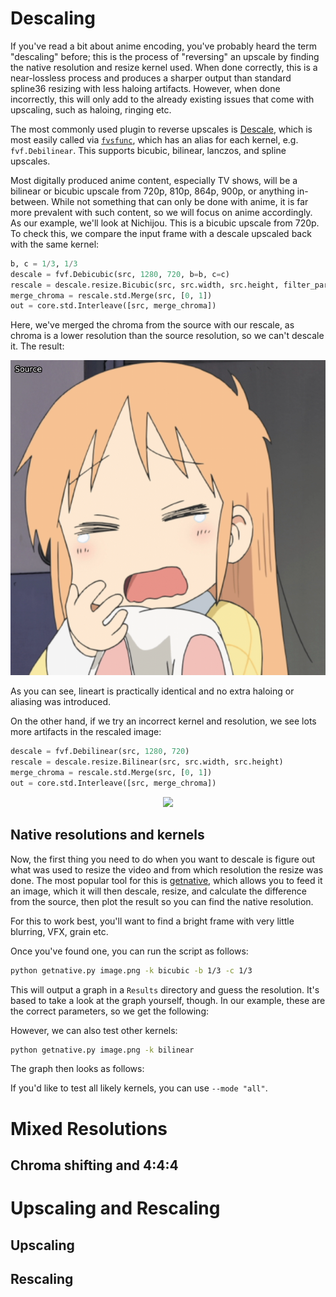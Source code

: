 # Descaling

If you've read a bit about anime encoding, you've probably heard the term "descaling" before; this is the process of "reversing" an upscale by finding the native resolution and resize kernel used.
When done correctly, this is a near-lossless process and produces a sharper output than standard spline36 resizing with less haloing artifacts.
However, when done incorrectly, this will only add to the already existing issues that come with upscaling, such as haloing, ringing etc.

The most commonly used plugin to reverse upscales is [Descale](https://github.com/Irrational-Encoding-Wizardry/vapoursynth-descale), which is most easily called via [`fvsfunc`](https://github.com/Irrational-Encoding-Wizardry/fvsfunc), which has an alias for each kernel, e.g. `fvf.Debilinear`.
This supports bicubic, bilinear, lanczos, and spline upscales.

Most digitally produced anime content, especially TV shows, will be a bilinear or bicubic upscale from 720p, 810p, 864p, 900p, or anything in-between.
While not something that can only be done with anime, it is far more prevalent with such content, so we will focus on anime accordingly.
As our example, we'll look at Nichijou.
This is a bicubic upscale from 720p.
To check this, we compare the input frame with a descale upscaled back with the same kernel:

```py
b, c = 1/3, 1/3
descale = fvf.Debicubic(src, 1280, 720, b=b, c=c)
rescale = descale.resize.Bicubic(src, src.width, src.height, filter_param_a=b, filter_param_b=c)
merge_chroma = rescale.std.Merge(src, [0, 1])
out = core.std.Interleave([src, merge_chroma])
```

Here, we've merged the chroma from the source with our rescale, as chroma is a lower resolution than the source resolution, so we can't descale it.
The result:


<p align="center"> 
<img src='Pictures/resize0.png' onmouseover="this.src='Pictures/resize1.png';" onmouseout="this.src='Pictures/resize0.png';" />
</p>

As you can see, lineart is practically identical and no extra haloing or aliasing was introduced.

On the other hand, if we try an incorrect kernel and resolution, we see lots more artifacts in the rescaled image:

```py
descale = fvf.Debilinear(src, 1280, 720)
rescale = descale.resize.Bilinear(src, src.width, src.height)
merge_chroma = rescale.std.Merge(src, [0, 1])
out = core.std.Interleave([src, merge_chroma])
```

<p align="center"> 
<img src='Pictures/resize3.png' onmouseover="this.src='Pictures/resize4.png';" onmouseout="this.src='Pictures/resize3.png';" />
</p>

## Native resolutions and kernels

Now, the first thing you need to do when you want to descale is figure out what was used to resize the video and from which resolution the resize was done.
The most popular tool for this is [getnative](https://github.com/Infiziert90/getnative), which allows you to feed it an image, which it will then descale, resize, and calculate the difference from the source, then plot the result so you can find the native resolution.

For this to work best, you'll want to find a bright frame with very little blurring, VFX, grain etc.

Once you've found one, you can run the script as follows:

```sh
python getnative.py image.png -k bicubic -b 1/3 -c 1/3
```

This will output a graph in a `Results` directory and guess the resolution.
It's based to take a look at the graph yourself, though.
In our example, these are the correct parameters, so we get the following:

However, we can also test other kernels:

```sh
python getnative.py image.png -k bilinear
```

The graph then looks as follows:

If you'd like to test all likely kernels, you can use `--mode "all"`.

# Mixed Resolutions

## Chroma shifting and 4:4:4

# Upscaling and Rescaling

## Upscaling

## Rescaling

